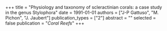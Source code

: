 +++
title = "Physiology and taxonomy of scleractinian corals: a case study in the genus Stylophora"
date = 1991-01-01
authors = ["J-P Gattuso", "M. Pichon", "J. Jaubert"]
publication_types = ["2"]
abstract = ""
selected = false
publication = "*Coral Reefs*"
+++

